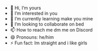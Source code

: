 - 👋 Hi, I’m yours 
- 👀 I’m interested in you
- 🌱 I’m currently learning make you mine
- 💞️ I’m looking to collaborate on bed
- 📫 How to reach me dm me on Discord 
- 😄 Pronouns: he/him
- ⚡ Fun fact: Im straight and i like girls 

<!---
scatmad/scatmad is a ✨ special ✨ repository because its `README.md` (this file) appears on your GitHub profile.
You can click the Preview link to take a look at your changes.
--->
